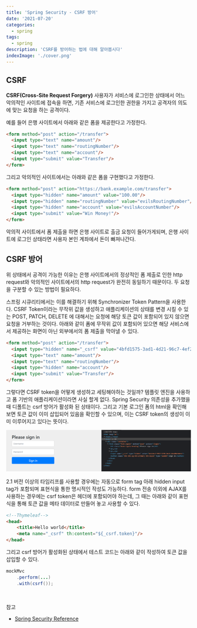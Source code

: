 ```yaml
---
title: 'Spring Security - CSRF 방어'
date: '2021-07-20'
categories:
  - spring
tags:
  - spring
description: 'CSRF를 방어하는 법에 대해 알아봅시다'
indexImage: './cover.png'
---
```


## CSRF  

**CSRF(Cross-Site Request Forgery)** 사용자가 서비스에 로그인한 상태에서 어느 악의적인 사이트에 접속을 하면, 
기존 서비스에 로그인한 권한을 가지고 공격자의 의도에 맞는 요청을 하는 공격이다. 

예를 들어 은행 사이트에서 아래와 같은 폼을 제공한다고 가정한다. 

``` html
<form method="post" action="/transfer">
  <input type="text" name="amount"/>
  <input type="text" name="routingNumber"/>
  <input type="text" name="account"/>
  <input type="submit" value="Transfer"/>
</form>
```

그리고 악의적인 사이트에서는 아래와 같은 폼을 구현했다고 가정한다. 

``` html
<form method="post" action="https://bank.example.com/transfer">
  <input type="hidden" name="amount" value="100.00"/>
  <input type="hidden" name="routingNumber" value="evilsRoutingNumber"/>
  <input type="hidden" name="account" value="evilsAccountNumber"/>
  <input type="submit" value="Win Money!"/>
</form>
```

악의적 사이트에서 폼 제출을 하면 은행 사이트로 출금 요청이 들어가게되며, 
은행 사이트에 로그인 상태라면 사용자 본인 계좌에서 돈이 빠져나간다. 

## CSRF 방어  

위 상태에서 공격이 가능한 이유는 은행 사이트에서의 정상적인 폼 제출로 인한 http request와 악의적인 사이트에서의 http request가 완전히 동일하기 때문이다. 
두 요청을 구분할 수 있는 방법이 필요하다. 

스프링 시큐리티에서는 이를 해결하기 위해 Synchronizer Token Pattern을 사용한다. 
CSRF Token이라는 무작위 값을 생성하고 애플리케이션의 상태를 변경 시킬 수 있는 POST, PATCH, DELETE 에 대해서는 요청에 해당 토큰 값이 포함되어 있지 않으면 요청을 거부하는 것이다. 
아래와 같이 폼에 무작위 값이 포함되어 있으면 해당 서비스에서 제공하는 화면이 아닌 외부에서의 폼 제출을 막아낼 수 있다. 

``` html
<form method="post" action="/transfer">
  <input type="hidden" name="_csrf" value="4bfd1575-3ad1-4d21-96c7-4ef2d9f86721"/>
  <input type="text" name="amount"/>
  <input type="text" name="routingNumber"/>
  <input type="hidden" name="account"/>
  <input type="submit" value="Transfer"/>
</form>
```

그렇다면 CSRF token을 어떻게 생성하고 세팅해야하는 것일까? 
템플릿 엔진을 사용하고 폼 기반의 애플리케이션이라면 사실 할게 없다. 
Spring Security 의존성을 추가했을 때 디폴트는 csrf 방어가 활성화 된 상태이다. 
그리고 기본 로그인 폼의 html을 확인해보면 토큰 값이 이미 삽입되어 있음을 확인할 수 있으며, 이는 CSRF token의 생성이 이미 이루어지고 있다는 뜻이다. 

![basic_login_form](basic_login_form.png)

2.1 버전 이상의 타임리프를 사용할 경우에는 자동으로 form tag 아래 hidden input tag가 포함되며 표현식을 통한 명시적인 작성도 가능하다. 
form 전송 이외에 AJAX를 사용하는 경우에는 csrf token은 헤더에 포함되어야 하는데, 
그 때는 아래와 같이 표현식을 통해 토큰 값을 메타 데이터로 만들어 놓고 사용할 수 있다.  

``` html
<!--Thymeleaf-->
<head>
    <title>Hello world</title>
    <meta name="_csrf" th:content="${_csrf.token}"/>
</head>
```

그리고 csrf 방어가 활성화된 상태에서 테스트 코드는 아래와 같이 작성하여 토큰 값을 삽입할 수 있다. 

``` java
mockMvc
	.perform(...)
	.with(csrf());
```

<br/>

참고  
- [Spring Security Reference](https://docs.spring.io/spring-security/site/docs/current/reference/html5/)
